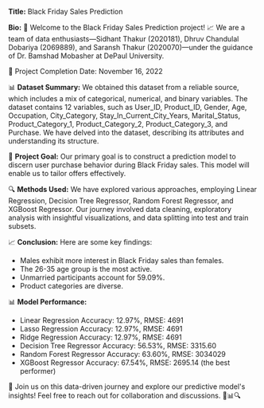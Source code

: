 
**Title:** Black Friday Sales Prediction

**Bio:** 🛒 Welcome to the Black Friday Sales Prediction project! 📈 We are a team of data enthusiasts—Sidhant Thakur (2020181), Dhruv Chandulal Dobariya (2069889), and Saransh Thakur (2020070)—under the guidance of Dr. Bamshad Mobasher at DePaul University. 

📅 Project Completion Date: November 16, 2022

📊 **Dataset Summary:**
We obtained this dataset from a reliable source, which includes a mix of categorical, numerical, and binary variables. The dataset contains 12 variables, such as User_ID, Product_ID, Gender, Age, Occupation, City_Category, Stay_In_Current_City_Years, Marital_Status, Product_Category_1, Product_Category_2, Product_Category_3, and Purchase. We have delved into the dataset, describing its attributes and understanding its structure.

🎯 **Project Goal:**
Our primary goal is to construct a prediction model to discern user purchase behavior during Black Friday sales. This model will enable us to tailor offers effectively.

🔍 **Methods Used:**
We have explored various approaches, employing Linear Regression, Decision Tree Regressor, Random Forest Regressor, and XGBoost Regressor. Our journey involved data cleaning, exploratory analysis with insightful visualizations, and data splitting into test and train subsets.

📈 **Conclusion:**
Here are some key findings:
- Males exhibit more interest in Black Friday sales than females.
- The 26-35 age group is the most active.
- Unmarried participants account for 59.09%.
- Product categories are diverse.
  
📊 **Model Performance:**
- Linear Regression Accuracy: 12.97%, RMSE: 4691
- Lasso Regression Accuracy: 12.97%, RMSE: 4691
- Ridge Regression Accuracy: 12.97%, RMSE: 4691
- Decision Tree Regressor Accuracy: 56.53%, RMSE: 3315.60
- Random Forest Regressor Accuracy: 63.60%, RMSE: 3034029
- XGBoost Regressor Accuracy: 67.54%, RMSE: 2695.14 (the best performer)

🚀 Join us on this data-driven journey and explore our predictive model's insights! Feel free to reach out for collaboration and discussions. 📧📊🔍
